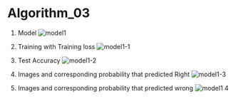# Algorithm_03

1. Model
![model1](https://user-images.githubusercontent.com/55006496/173584156-9b51239c-751c-457f-b363-84e3d0b8228f.png)

2. Training with Training loss
![model1-1](https://user-images.githubusercontent.com/55006496/173584487-18ce101f-6a90-4df6-b977-641504a2a7d7.png)

3. Test Accuracy
![model1-2](https://user-images.githubusercontent.com/55006496/173584799-1ff5a2d9-b163-4068-9f1e-e0a2beecb2fe.png)

4. Images and corresponding probability that predicted Right
![model1-3](https://user-images.githubusercontent.com/55006496/173585040-3dfddcfe-d81e-49f8-8fef-1a090f541c3f.png)

5. Images and corresponding probability that predicted wrong
![model1 4](https://user-images.githubusercontent.com/55006496/173585370-a5ec46e6-e620-4056-ac0e-46354b96df27.png)
